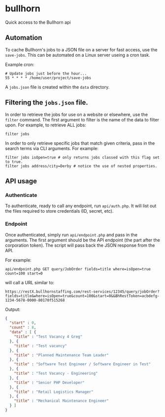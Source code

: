 # bullhorn
Quick access to the Bullhorn api

## Automation

To cache Bullhorn's jobs to a JSON file on a server for fast access, use the `save-jobs`. This can be automated on a Linux server useing a cron task.

Example cron:

```
# Update jobs just before the hour...
55 * * * * /home/user/project/save-jobs
```

A `jobs.json` file is created within the `data` directory.

## Filtering the `jobs.json` file.

In order to retrieve the jobs for use on a website or elsewhere, use the `filter` command. The first argument to filter is the name of the data to filter upon. For example, to retrieve ALL jobs:

```
filter jobs
```

In order to only retrieve specific jobs that match given criteria, pass in the search terms via CLI arguments. For example:

```
filter jobs isOpen=true # only returns jobs classed with this flag set to true.
filter jobs address/city=Derby # notice the use of nested properties.
```

## API usage

### Authenticate

To authenticate, ready to call any endpoint, run `api/auth.php`. It will list out the files required to store credentials (ID, secret, etc).

### Endpoint

Once authenticated, simply run `api/endpoint.php` and pass in the arguments. The first argument should be the API endpoint (the part after the corporation token). The script will pass back the JSON response from the API.

For example:

`api/endpoint.php GET query/JobOrder fields=title where=isOpen=true count=100 start=0`

will call a URL similar to:

`https://restX.bullhornstaffing.com/rest-services/12345/query/jobOrder?fields=title&where=isOpen=true&count=100&start=0&&BhRestToken=acbdefg-1234-5678-0000-80170f515268`

Output:

```json
{
  "start" : 0,
  "count" : 8,
  "data" : [ {
    "title" : "Test Vacancy 4 Greg"
  }, {
    "title" : "Test vacancy"
  }, {
    "title" : "Planned Maintenance Team Leader"
  }, {
    "title" : "Software Test Engineer / Software Engineer in Test"
  }, {
    "title" : "Test Vacancy - Engineering"
  }, {
    "title" : "Senior PHP Developer"
  }, {
    "title" : "Retail Logistics Manager"
  }, {
    "title" : "Mechanical Maintenance Engineer"
  } ]
}
```
